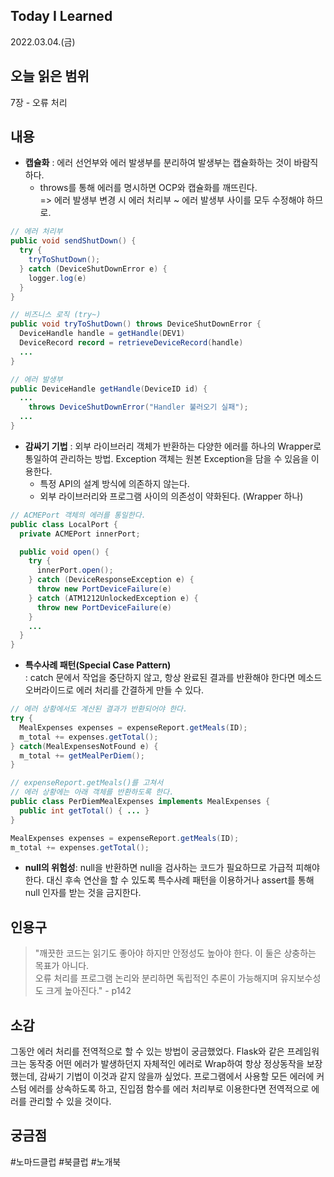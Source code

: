 ## Today I Learned
2022.03.04.(금)

## 오늘 읽은 범위
7장 - 오류 처리

## 내용
  * **캡슐화** : 에러 선언부와 에러 발생부를 분리하여 발생부는 캡슐화하는 것이 바람직하다. 
    * throws를 통해 에러를 명시하면 OCP와 캡슐화를 깨뜨린다.  
      => 에러 발생부 변경 시 에러 처리부 ~ 에러 발생부 사이를 모두 수정해야 하므로.
  ```Java
  // 에러 처리부
  public void sendShutDown() {
    try {
      tryToShutDown();
    } catch (DeviceShutDownError e) {
      logger.log(e)
    }
  }

  // 비즈니스 로직 (try~)
  public void tryToShutDown() throws DeviceShutDownError {
    DeviceHandle handle = getHandle(DEV1)
    DeviceRecord record = retrieveDeviceRecord(handle)
    ...
  }

  // 에러 발생부
  public DeviceHandle getHandle(DeviceID id) {
    ...
      throws DeviceShutDownError("Handler 불러오기 실패");
    ...
  }
  ```

  * **감싸기 기법**
  : 외부 라이브러리 객체가 반환하는 다양한 에러를 하나의 Wrapper로 통일하여 관리하는 방법. Exception 객체는 원본 Exception을 담을 수 있음을 이용한다.
    * 특정 API의 설계 방식에 의존하지 않는다.
    * 외부 라이브러리와 프로그램 사이의 의존성이 약화된다. (Wrapper 하나)
  ```java
  // ACMEPort 객체의 에러를 통일한다.
  public class LocalPort {
    private ACMEPort innerPort;

    public void open() {
      try {
        innerPort.open();
      } catch (DeviceResponseException e) {
        throw new PortDeviceFailure(e)
      } catch (ATM1212UnlockedException e) {
        throw new PortDeviceFailure(e)
      }
      ...
    }
  }
  ```

  * **특수사례 패턴(Special Case Pattern)**  
  : catch 문에서 작업을 중단하지 않고, 항상 완료된 결과를 반환해야 한다면 메소드 오버라이드로 에러 처리를 간결하게 만들 수 있다.
  ```Java
  // 에러 상황에서도 계산된 결과가 반환되어야 한다.
  try {
    MealExpenses expenses = expenseReport.getMeals(ID);
    m_total += expenses.getTotal();
  } catch(MealExpensesNotFound e) {
    m_total += getMealPerDiem();
  }

  // expenseReport.getMeals()를 고쳐서
  // 에러 상황에는 아래 객체를 반환하도록 한다.
  public class PerDiemMealExpenses implements MealExpenses {
    public int getTotal() { ... }
  }

  MealExpenses expenses = expenseReport.getMeals(ID);
  m_total += expenses.getTotal();
  ```

  * **null의 위험성**: null을 반환하면 null을 검사하는 코드가 필요하므로 가급적 피해야 한다. 대신 후속 연산을 할 수 있도록 특수사례 패턴을 이용하거나 assert를 통해 null 인자를 받는 것을 금지한다.

## 인용구
> "깨끗한 코드는 읽기도 좋아야 하지만 안정성도 높아야 한다. 이 둘은 상충하는 목표가 아니다.  
>  오류 처리를 프로그램 논리와 분리하면 독립적인 추론이 가능해지며 유지보수성도 크게 높아진다." - p142

## 소감
  그동안 에러 처리를 전역적으로 할 수 있는 방법이 궁금했었다. Flask와 같은 프레임워크는 동작중 어떤 에러가 발생하던지 자체적인 에러로 Wrap하여 항상 정상동작을 보장했는데, 감싸기 기법이 이것과 같지 않을까 싶었다. 프로그램에서 사용할 모든 에러에 커스텀 에러를 상속하도록 하고, 진입점 함수를 에러 처리부로 이용한다면 전역적으로 에러를 관리할 수 있을 것이다.
 
## 궁금점

 #노마드클럽 #북클럽 #노개북
